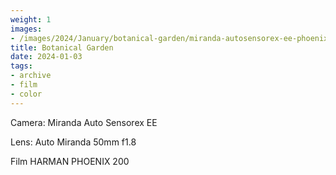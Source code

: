 ```yaml
---
weight: 1
images:
- /images/2024/January/botanical-garden/miranda-autosensorex-ee-phoenix-200/R1-00349-036A.jpg
title: Botanical Garden
date: 2024-01-03
tags:
- archive
- film
- color
---
```


Camera: Miranda Auto Sensorex EE

Lens: Auto Miranda 50mm f1.8

Film HARMAN PHOENIX 200
